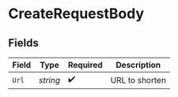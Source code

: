 # CreateRequestBody


## Fields

| Field              | Type               | Required           | Description        |
| ------------------ | ------------------ | ------------------ | ------------------ |
| `Url`              | *string*           | :heavy_check_mark: | URL to shorten     |